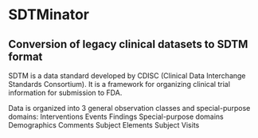 # SDTMinator
## Conversion of legacy clinical datasets to SDTM format

SDTM is a data standard developed by CDISC (Clinical Data Interchange Standards Consortium). It is a framework for organizing clinical trial information for submission to FDA. 

Data is organized into 3 general observation classes and special-purpose domains:
Interventions
Events
Findings
Special-purpose domains
Demographics
Comments
Subject Elements
Subject Visits


